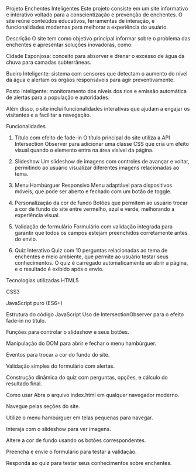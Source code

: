 Projeto Enchentes Inteligentes
Este projeto consiste em um site informativo e interativo voltado para a conscientização e prevenção de enchentes. O site reúne conteúdos educativos, ferramentas de interação, e funcionalidades modernas para melhorar a experiência do usuário.

Descrição
O site tem como objetivo principal informar sobre o problema das enchentes e apresentar soluções inovadoras, como:

Cidade Esponjosa: conceito para absorver e drenar o excesso de água da chuva para camadas subterrâneas.

Bueiro Inteligente: sistema com sensores que detectam o aumento do nível da água e alertam os órgãos responsáveis para agir preventivamente.

Posto Inteligente: monitoramento dos níveis dos rios e emissão automática de alertas para a população e autoridades.

Além disso, o site inclui funcionalidades interativas que ajudam a engajar os visitantes e a facilitar a navegação.

Funcionalidades
1. Título com efeito de fade-in
O título principal do site utiliza a API Intersection Observer para adicionar uma classe CSS que cria um efeito visual quando o elemento entra na área visível da página.

2. Slideshow
Um slideshow de imagens com controles de avançar e voltar, permitindo ao usuário visualizar diferentes imagens relacionadas ao tema.

3. Menu Hambúrguer Responsivo
Menu adaptável para dispositivos móveis, que pode ser aberto e fechado com um botão de toggle.

4. Personalização da cor de fundo
Botões que permitem ao usuário trocar a cor de fundo do site entre vermelho, azul e verde, melhorando a experiência visual.

5. Validação de formulário
Formulário com validação integrada para garantir que todos os campos estejam preenchidos corretamente antes do envio.

6. Quiz Interativo
Quiz com 10 perguntas relacionadas ao tema de enchentes e meio ambiente, que permite ao usuário testar seus conhecimentos. O quiz é carregado automaticamente ao abrir a página, e o resultado é exibido após o envio.

Tecnologias utilizadas
HTML5

CSS3

JavaScript puro (ES6+)

Estrutura do código JavaScript
Uso de IntersectionObserver para o efeito fade-in no título.

Funções para controlar o slideshow e seus botões.

Manipulação do DOM para abrir e fechar o menu hambúrguer.

Eventos para trocar a cor do fundo do site.

Validação simples do formulário com alertas.

Construção dinâmica do quiz com perguntas, opções, e cálculo do resultado final.

Como usar
Abra o arquivo index.html em qualquer navegador moderno.

Navegue pelas seções do site.

Utilize o menu hambúrguer em telas pequenas para navegar.

Interaja com o slideshow para ver imagens.

Altere a cor de fundo usando os botões correspondentes.

Preencha e envie o formulário para testar a validação.

Responda ao quiz para testar seus conhecimentos sobre enchentes.
